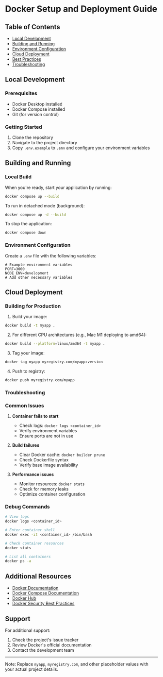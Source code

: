 # Docker Setup and Deployment Guide

## Table of Contents

- [Local Development](#local-development)
- [Building and Running](#building-and-running)
- [Environment Configuration](#environment-configuration)
- [Cloud Deployment](#cloud-deployment)
- [Best Practices](#best-practices)
- [Troubleshooting](#troubleshooting)

## Local Development

### Prerequisites

- Docker Desktop installed
- Docker Compose installed
- Git (for version control)

### Getting Started

1. Clone the repository
2. Navigate to the project directory
3. Copy `.env.example` to `.env` and configure your environment variables

## Building and Running

### Local Build

When you're ready, start your application by running:

```bash
docker compose up --build
```

To run in detached mode (background):

```bash
docker compose up -d --build
```

To stop the application:

```bash
docker compose down
```

### Environment Configuration

Create a `.env` file with the following variables:

```env
# Example environment variables
PORT=3000
NODE_ENV=development
# Add other necessary variables
```

## Cloud Deployment

### Building for Production

1. Build your image:

```bash
docker build -t myapp .
```

2. For different CPU architectures (e.g., Mac M1 deploying to amd64):

```bash
docker build --platform=linux/amd64 -t myapp .
```

3. Tag your image:

```bash
docker tag myapp myregistry.com/myapp:version
```

4. Push to registry:

```bash
docker push myregistry.com/myapp
```

### Troubleshooting

### Common Issues

1. **Container fails to start**

   - Check logs: `docker logs <container_id>`
   - Verify environment variables
   - Ensure ports are not in use
2. **Build failures**

   - Clear Docker cache: `docker builder prune`
   - Check Dockerfile syntax
   - Verify base image availability
3. **Performance issues**

   - Monitor resources: `docker stats`
   - Check for memory leaks
   - Optimize container configuration

### Debug Commands

```bash
# View logs
docker logs <container_id>

# Enter container shell
docker exec -it <container_id> /bin/bash

# Check container resources
docker stats

# List all containers
docker ps -a
```

## Additional Resources

- [Docker Documentation](https://docs.docker.com/)
- [Docker Compose Documentation](https://docs.docker.com/compose/)
- [Docker Hub](https://hub.docker.com/)
- [Docker Security Best Practices](https://docs.docker.com/develop/security-best-practices/)

## Support

For additional support:

1. Check the project's issue tracker
2. Review Docker's official documentation
3. Contact the development team

---

Note: Replace `myapp`, `myregistry.com`, and other placeholder values with your actual project details.
